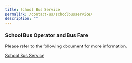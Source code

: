 ```yaml
---
title: School Bus Service
permalink: /contact-us/schoolbusservice/
description: ""
---
```

### School Bus Operator and Bus Fare

Please refer to the following document for more information.

[School Bus Service](/files/school%20bus%20service.pdf)